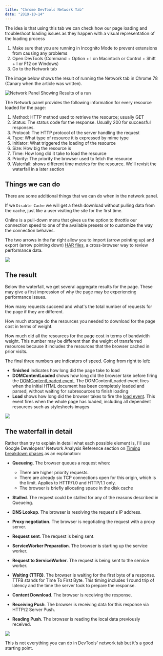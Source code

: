```yaml
---
title: "Chrome DevTools Network Tab"
date: "2019-10-14"
---
```


The idea is that using this tab we can check how our page loading and troubleshoot loading issues as they happen with a visual representation of the loading process

1. Make sure that you are running in Incognito Mode to prevent extensions from causing any problems
2. Open DevTools (Command + Option + I on Macintosh or Control + Shift + I or F12 on Windows)
3. Go to the Network tab

The image below shows the result of running the Network tab in Chrome 78 (Canary when the article was written).

![Network Panel Showing Results of a run](/images/2019/08/devtools-network-run.png)

The Network panel provides the following information for every resource loaded for the page:

1. Method: HTTP method used to retrieve the resource; usually GET
2. Status: The status code for the response. Usually 200 for successful responses.
3. Protocol: The HTTP protocol of the server handling the request
4. Type: What type of resource it is expressed by mime type
5. Initiator: What triggered the loading of the resource
6. Size: How big the resource is
7. Time: How long did it take to load the resource
8. Priority: The priority the browser used to fetch the resource
9. Waterfall: shows different time metrics for the resource. We'll revisit the waterfall in a later section

## Things we can do

There are some additional things that we can do when in the network panel.

If we `Disable Cache` we will get a fresh download without pulling data from the cache, just like a user visiting the site for the first time.

Online is a pull-down menu that gives us the option to throttle our connection speed to one of the available presets or to customize the way the connection behaves.

The two arrows in the far right allow you to import (arrow pointing up) and export (arrow pointing down) [HAR files](https://www.keycdn.com/support/what-is-a-har-file), a cross-browser way to review performance data.

![](/images/2019/08/devtools-network-what-we-can-do.png)

## The result

Below the waterfall, we get several aggregate results for the page. These may give a first impression of why the page may be experiencing performance issues.

How many requests succeed and what's the total number of requests for the page if they are different.

How much storage do the resources you needed to download for the page cost in terms of weight.

How much did all the resources for the page cost in terms of bandwidth weight. This number may be different than the weight of transferred resources because it includes the resources that the browser cached in prior visits.

The final three numbers are indicators of speed. Going from right to left:

- **finished** indicates how long did the page take to load
- **DOMContentLoaded** shows how long did the browser take before firing the [DOMContentLoaded event](https://developer.mozilla.org/en-US/docs/Web/API/Document/DOMContentLoaded_event). The DOMContentLoaded event fires when the initial HTML document has been completely loaded and parsed, without waiting for subresources to finish loading
- **Load** shows how long did the browser takes to fire the [load event](https://developer.mozilla.org/en-US/docs/Web/API/Window/load_event). This event fires when the whole page has loaded, including all dependent resources such as stylesheets images

![](/images/2019/08/devtools-network-results.png)

## The waterfall in detail

Rather than try to explain in detail what each possible element is, I'll use Google Developers' Network Analysis Reference section on [Timing breakdown phases](https://developers.google.com/web/tools/chrome-devtools/network/reference#timing-explanation) as an explanation:

- **Queueing**. The browser queues a request when:

    - There are higher priority requests.
    - There are already six TCP connections open for this origin, which is the limit. Applies to HTTP/1.0 and HTTP/1.1 only.
    - The browser is briefly allocating space in the disk cache
- **Stalled**. The request could be stalled for any of the reasons described in Queueing.
- **DNS Lookup**. The browser is resolving the request's IP address.
- **Proxy negotiation**. The browser is negotiating the request with a proxy server.
- **Request sent**. The request is being sent.
- **ServiceWorker Preparation**. The browser is starting up the service worker.
- **Request to ServiceWorker**. The request is being sent to the service worker.
- **Waiting (TTFB)**. The browser is waiting for the first byte of a response. TTFB stands for Time To First Byte. This timing includes 1 round trip of latency and the time the server took to prepare the response.
- **Content Download**. The browser is receiving the response.
- **Receiving Push**. The browser is receiving data for this response via HTTP/2 Server Push.
- **Reading Push**. The browser is reading the local data previously received.

![](/images/2019/08/devtools-network-waterfall-details.png)

This is not everything you can do in DevTools' network tab but it's a good starting point.
